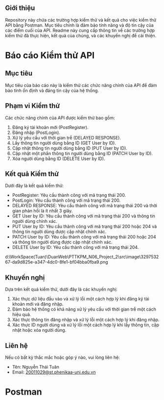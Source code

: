 ## Giới thiệu

Repository này chứa các trường hợp kiểm thử và kết quả cho việc kiểm thử API bằng Postman. Mục tiêu chính là đảm bảo tính năng và độ tin cậy của các điểm cuối của API. Readme này cung cấp thông tin về các trường hợp kiểm thử đã thực hiện, kết quả của chúng, và các khuyến nghị để cải thiện.

# Báo cáo Kiểm thử API

## Mục tiêu

Mục tiêu của báo cáo này là kiểm thử các chức năng chính của API để đảm bảo tính ổn định và đáng tin cậy của hệ thống.

## Phạm vi Kiểm thử

Các chức năng chính của API được kiểm thử bao gồm:

1. Đăng ký tài khoản mới (PostRegister).
2. Đăng nhập (PostLogin).
3. Xử lý yêu cầu với thời gian trễ (DELAYED RESPONSE).
4. Lấy thông tin người dùng bằng ID (GET User by ID).
5. Cập nhật thông tin người dùng bằng ID (PUT User by ID).
6. Cập nhật một phần thông tin người dùng bằng ID (PATCH User by ID).
7. Xóa người dùng bằng ID (DELETE User by ID).

## Kết quả Kiểm thử

Dưới đây là kết quả kiểm thử:

- PostRegister: Yêu cầu thành công với mã trạng thái 200.
- PostLogin: Yêu cầu thành công với mã trạng thái 200.
- DELAYED RESPONSE: Yêu cầu thành công với mã trạng thái 200 và thời gian phản hồi là ít nhất 3 giây.
- GET User by ID: Yêu cầu thành công với mã trạng thái 200 và thông tin người dùng chính xác.
- PUT User by ID: Yêu cầu thành công với mã trạng thái 200 hoặc 204 và thông tin người dùng được cập nhật chính xác.
- PATCH User by ID: Yêu cầu thành công với mã trạng thái 200 hoặc 204 và thông tin người dùng được cập nhật chính xác.
- DELETE User by ID: Yêu cầu thành công với mã trạng thái 204.

d:\WorkSpace(Tuan)\DuanWeb\PTTKPM_N06_Project_2\src\image\329753267-da9d825e-a347-4dc0-8fe1-bf04bba0fba9.png
## Khuyến nghị

Dựa trên kết quả kiểm thử, dưới đây là các khuyến nghị:

1. Xác thực dữ liệu đầu vào và xử lý lỗi một cách hợp lý khi đăng ký tài khoản mới và đăng nhập.
2. Đảm bảo hệ thống có khả năng xử lý yêu cầu với thời gian trễ một cách hiệu quả.
3. Xác thực thông tin đăng nhập và xử lý lỗi một cách hợp lý khi đăng nhập.
4. Xác thực ID người dùng và xử lý lỗi một cách hợp lý khi lấy thông tin, cập nhật hoặc xóa người dùng.


## Liên hệ

Nếu có bất kỳ thắc mắc hoặc góp ý nào, vui lòng liên hệ:

- Tên: Nguyễn Thái Tuân
- Email: 20011029@st.phenikaa-uni.edu.vn

# Postman

